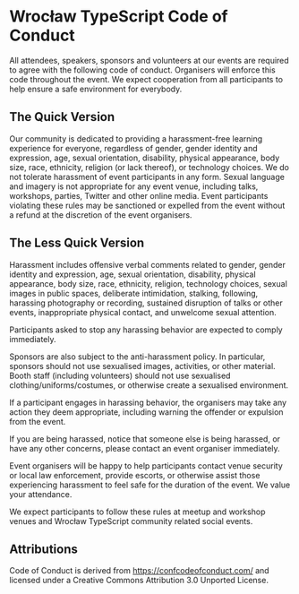# Wrocław TypeScript Code of Conduct

All attendees, speakers, sponsors and volunteers at our events are required to agree with the following code of conduct. Organisers will enforce this code throughout the event. We expect cooperation from all participants to help ensure a safe environment for everybody.

## The Quick Version
Our community is dedicated to providing a harassment-free learning experience for everyone, regardless of gender, gender identity and expression, age, sexual orientation, disability, physical appearance, body size, race, ethnicity, religion (or lack thereof), or technology choices. We do not tolerate harassment of event participants in any form. Sexual language and imagery is not appropriate for any event venue, including talks, workshops, parties, Twitter and other online media. Event participants violating these rules may be sanctioned or expelled from the event without a refund at the discretion of the event organisers.

## The Less Quick Version
Harassment includes offensive verbal comments related to gender, gender identity and expression, age, sexual orientation, disability, physical appearance, body size, race, ethnicity, religion, technology choices, sexual images in public spaces, deliberate intimidation, stalking, following, harassing photography or recording, sustained disruption of talks or other events, inappropriate physical contact, and unwelcome sexual attention.

Participants asked to stop any harassing behavior are expected to comply immediately.

Sponsors are also subject to the anti-harassment policy. In particular, sponsors should not use sexualised images, activities, or other material.
Booth staff (including volunteers) should not use sexualised clothing/uniforms/costumes, or otherwise create a sexualised environment.

If a participant engages in harassing behavior, the organisers may take any action they deem appropriate, including warning the offender or expulsion from the event.

If you are being harassed, notice that someone else is being harassed, or have any other concerns, please contact an event organiser immediately.

Event organisers will be happy to help participants contact venue security or local law enforcement, provide escorts, or otherwise assist those experiencing harassment to feel safe for the duration of the event.
We value your attendance.

We expect participants to follow these rules at meetup and workshop venues and Wrocław TypeScript community related social events.

## Attributions

Code of Conduct is derived from https://confcodeofconduct.com/ and licensed under a Creative Commons Attribution 3.0 Unported License.
